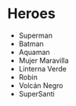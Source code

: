 # Heroes

* Superman
* Batman
* Aquaman
* Mujer Maravilla
* Linterna Verde
* Robin
* Volcán Negro
* SuperSanti
